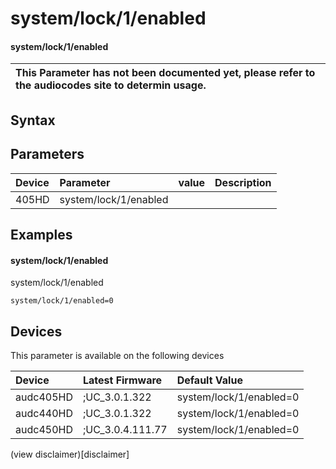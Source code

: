 ﻿---
description: system/lock/1/enabled
search: false
---

# system/lock/1/enabled

#### system/lock/1/enabled


| This Parameter has not been documented yet, please refer to the audiocodes site to determin usage.  | 
| :--- |

## Syntax

## Parameters
|Device|Parameter|value|Description|
|:---|:---|:---|:---|
| 405HD | system/lock/1/enabled |  |  |

## Examples
#### system/lock/1/enabled

system/lock/1/enabled

```
system/lock/1/enabled=0
```

## Devices
This parameter is available on the following devices

| Device | Latest Firmware | Default Value |
|:---|:---|:---|
| audc405HD | ;UC_3.0.1.322 | system/lock/1/enabled=0 
| audc440HD | ;UC_3.0.1.322 | system/lock/1/enabled=0 
| audc450HD | ;UC_3.0.4.111.77 | system/lock/1/enabled=0 

(view disclaimer)[disclaimer]
